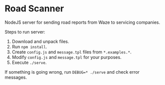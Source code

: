 Road Scanner
============

NodeJS server for sending road reports from Waze to servicing companies.

Steps to run server:

1) Download and unpack files.
1) Run `npm install`.
1) Create `config.js` and `message.tpl` files from `*.examples.*`.
1) Modify `config.js` and `message.tpl` for your purposes.
1) Execute `./serve`.

If something is going wrong, run `DEBUG=* ./serve` and check error messages.